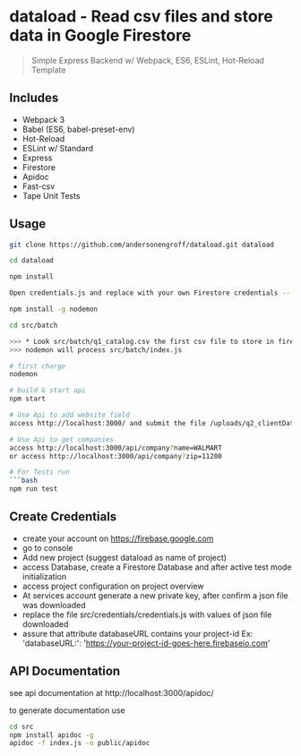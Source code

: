 # dataload - Read csv files and store data in Google Firestore

> Simple Express Backend w/ Webpack, ES6, ESLint, Hot-Reload Template

## Includes

- Webpack 3
- Babel (ES6, babel-preset-env)
- Hot-Reload
- ESLint w/ Standard
- Express
- Firestore
- Apidoc
- Fast-csv
- Tape Unit Tests

## Usage

```bash
git clone https://github.com/andersonengroff/dataload.git dataload

cd dataload

npm install

Open credentials.js and replace with your own Firestore credentials -- See How To in Create Credentials 

npm install -g nodemon

cd src/batch

>>> * Look src/batch/q1_catalog.csv the first csv file to store in firestore
>>> nodemon will process src/batch/index.js

# first charge
nodemon 

# build & start api
npm start

# Use Api to add website field
access http://localhost:3000/ and submit the file /uploads/q2_clientData.csv

# Use Api to get companies
access http://localhost:3000/api/company?name=WALMART
or access http://localhost:3000/api/company?zip=11200

# For Tests run
```bash
npm run test
```



## Create Credentials
- create your account on https://firebase.google.com
- go to console
- Add new project (suggest dataload as name of project)
- access Database, create a Firestore Database and after active test mode initialization
- access project configuration on project overview
- At services account generate a new private key, after confirm a json file was downloaded
- replace the file src/credentials/credentials.js with values of json file downloaded
- assure that attribute databaseURL contains your project-id Ex: 'databaseURL:': 'https://your-project-id-goes-here.firebaseio.com'


## API Documentation
see api documentation at http://localhost:3000/apidoc/

to generate documentation use

```bash
cd src
npm install apidoc -g
apidoc -f index.js -o public/apidoc
```

